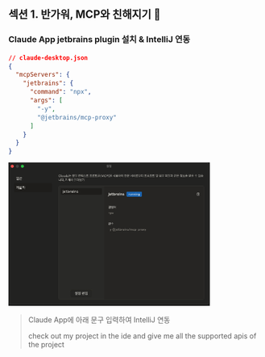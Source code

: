 ## 섹션 1. 반가워, MCP와 친해지기 👋

### Claude App jetbrains plugin 설치 & IntelliJ 연동

```json
// claude-desktop.json
{
  "mcpServers": {
    "jetbrains": {
      "command": "npx",
      "args": [
        "-y",
        "@jetbrains/mcp-proxy"
      ]
    }
  }
}
```

<img src="image_1.png" width="400px">

> Claude App에 아래 문구 입력하여 IntelliJ 연동
>
> check out my project in the ide and give me all the supported apis of the project
